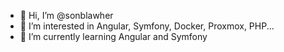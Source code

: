 - 👋 Hi, I’m @sonblawher
- 👀 I’m interested in Angular, Symfony, Docker, Proxmox, PHP...
- 🌱 I’m currently learning Angular and Symfony

<!---
sonblawher/sonblawher is a ✨ special ✨ repository because its `README.md` (this file) appears on your GitHub profile.
You can click the Preview link to take a look at your changes.
--->
